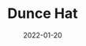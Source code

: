 ---
title: Dunce Hat
date: 2022-01-20
Author: IntroCar
base: GnomeHat
images: [
    "https://media.discordapp.net/attachments/797918287195275294/933859076180414524/unknown.png",
    "https://media.discordapp.net/attachments/797918287195275294/933861472528908338/unknown.png"
]
dlink: "https://github.com/JumpKingPlus/JumpKingPlus.github.io/raw/www/reskins/clothing/Dunce%20Hat.zip"
---